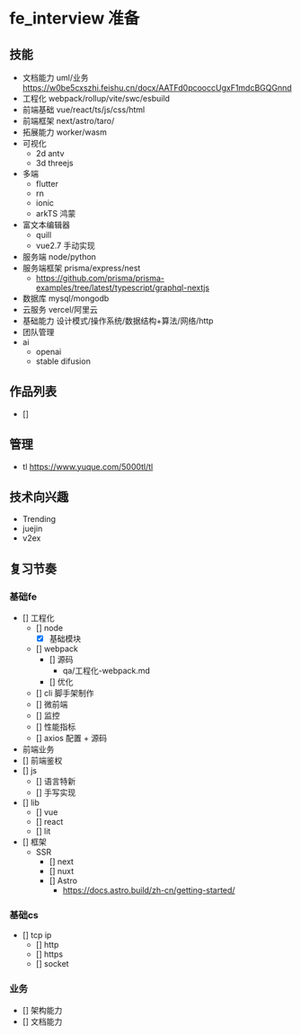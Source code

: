 # fe_interview 准备

## 技能
- 文档能力 uml/业务
  https://w0be5cxszhi.feishu.cn/docx/AATFd0pcooccUgxF1mdcBGQGnnd
- 工程化 webpack/rollup/vite/swc/esbuild
- 前端基础 vue/react/ts/js/css/html
- 前端框架 next/astro/taro/
- 拓展能力 worker/wasm
- 可视化
  - 2d antv 
  - 3d threejs
- 多端
  - flutter
  - rn
  - ionic
  - arkTS 鸿蒙
- 富文本编辑器
  - quill 
  - vue2.7 手动实现
- 服务端  node/python
- 服务端框架 prisma/express/nest
  - https://github.com/prisma/prisma-examples/tree/latest/typescript/graphql-nextjs
- 数据库 mysql/mongodb
- 云服务  vercel/阿里云
- 基础能力 设计模式/操作系统/数据结构+算法/网络/http
- 团队管理
- ai 
  - openai 
  - stable difusion

## 作品列表
- []

## 管理
- tl  https://www.yuque.com/5000tl/tl

## 技术向兴趣
- Trending
- juejin
- v2ex


## 复习节奏

### 基础fe
- [] 工程化   
  - [] node
    - [x]  基础模块
  - [] webpack 
    - [] 源码
      - qa/工程化-webpack.md
    - [] 优化
  - [] cli 脚手架制作
  - [] 微前端
  - [] 监控
  - [] 性能指标
  - [] axios 配置 + 源码
- 前端业务
 - [] 前端鉴权
- [] js 
  - []  语言特新
  - [] 手写实现
- [] lib
  - [] vue
  - [] react
  - [] lit
- [] 框架
  - SSR 
    - [] next
    - [] nuxt
    - [] Astro
      - https://docs.astro.build/zh-cn/getting-started/
### 基础cs
- [] tcp ip
  - [] http
  - [] https
  - [] socket
###


### 业务
  - [] 架构能力 
  - [] 文档能力
